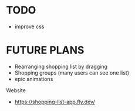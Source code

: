 TODO
===
- improve css

FUTURE PLANS
===
- Rearranging shopping list by dragging
- Shopping groups (many users can see one list)
- epic animations

Website
- https://shopping-list-app.fly.dev/
